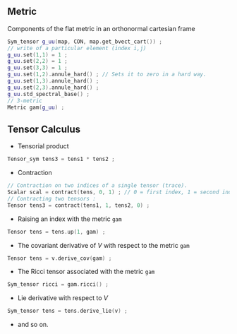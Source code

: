 ## Metric

Components of the flat metric in an orthonormal cartesian frame

```C++
Sym_tensor g_uu(map, CON, map.get_bvect_cart()) ;
// write of a particular element (index i,j)
g_uu.set(1,1) = 1 ;
g_uu.set(2,2) = 1 ;
g_uu.set(3,3) = 1 ;
g_uu.set(1,2).annule_hard() ; // Sets it to zero in a hard way.
g_uu.set(1,3).annule_hard() ;
g_uu.set(2,3).annule_hard() ;
g_uu.std_spectral_base() ;
// 3-metric
Metric gam(g_uu) ;
```

## Tensor Calculus

- Tensorial product
```C++
Tensor_sym tens3 = tens1 * tens2 ; 
```
- Contraction
```C++
// Contraction on two indices of a single tensor (trace).
Scalar scal = contract(tens, 0, 1) ; // 0 = first index, 1 = second index, and so on...
// Contracting two tensors :
Tensor tens3 = contract(tens1, 1, tens2, 0) ;
```
- Raising an index with the metric `gam`
```C++
Tensor tens = tens.up(1, gam) ;
```
- The covariant derivative of $V$ with respect to the metric `gam`
```C++
Tensor tens = v.derive_cov(gam) ;
```
- The Ricci tensor associated with the metric `gam`
```C++
Sym_tensor ricci = gam.ricci() ;
```
- Lie derivative with respect to $V$
```C++
Sym_tensor tens = tens.derive_lie(v) ; 
```
- and so on.